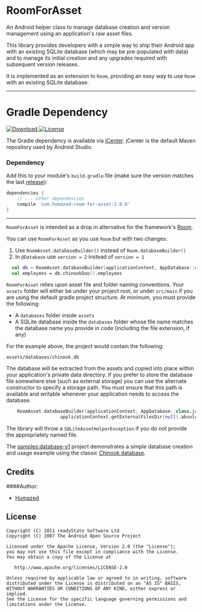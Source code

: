 # RoomForAsset

An Android helper class to manage database creation and version management using an application's raw asset files.

This library provides developers with a simple way to ship their Android app with an existing SQLite database (which may be pre-populated with data) and to manage its initial creation and any upgrades required with subsequent version releases.

It is implemented as an extension to `Room`, providing an easy way to use `Room` with an existing SQLite database.

---

# Gradle Dependency

[ ![Download](https://api.bintray.com/packages/humazed/maven/room-for-asset/images/download.svg) ](https://bintray.com/humazed/maven/room-for-asset/_latestVersion)
[![License](https://img.shields.io/badge/license-Apache%202-4EB1BA.svg?style=flat-square)](https://www.apache.org/licenses/LICENSE-2.0.html)

The Gradle dependency is available via [jCenter](https://bintray.com/humazed/maven/room-for-asset/view).
jCenter is the default Maven repository used by Android Studio.

### Dependency

Add this to your module's `build.gradle` file (make sure the version matches the last [release](https://github.com/humazed/RoomForAssety/releases/latest)):

```gradle
dependencies {
    // ... other dependencies
    compile 'com.humazed:room-for-asset:1.0.0'
}
```
-----

`RoomForAsset` is intended as a drop in alternative for the framework's [Room](https://developer.android.com/topic/libraries/architecture/room.html).

You can use `RoomForAsset` as you use `Room` but with two changes:

1. Use `RoomAsset.databaseBuilder()` instead of `Room.databaseBuilder()` 
2. In `@Database` use `version = 2` instead of `version = 1`

```kotlin
  val db = RoomAsset.databaseBuilder(applicationContext, AppDatabase::class.java, "chinook.db").build()
  val employees = db.chinookDao().employees
```

`RoomForAsset` relies upon asset file and folder naming conventions. Your `assets` folder will either be under your project root, or under `src/main` if you are using the default gradle project structure. At minimum, you must provide the following:

* A `databases` folder inside `assets`
* A SQLite database inside the `databases` folder whose file name matches the database name you provide in code (including the file extension, if any)

For the example above, the project would contain the following:

    assets/databases/chinook.db


The database will be extracted from the assets and copied into place within your application's private data directory. If you prefer to store the database file somewhere else (such as external storage) you can use the alternate constructor to specify a storage path. You must ensure that this path is available and writable whenever your application needs to access the database.

```kotlin
    RoomAsset.databaseBuilder(applicationContext, AppDatabase::class.java, "chinook.db",
                    applicationContext.getExternalFilesDir(null).absolutePath).build()
```

The library will throw a `SQLiteAssetHelperException` if you do not provide the appropriately named file.


The [samples:database-v1](https://github.com/humazed/RoomForAsset/tree/master/app) project demonstrates a simple database creation and usage example using the classic [Chinook database](http://www.sqlitetutorial.net/sqlite-sample-database).


Credits
-------

####Author:

  * [Humazed](https://github.com/humazed)

License
-------

    Copyright (C) 2011 readyState Software Ltd
    Copyright (C) 2007 The Android Open Source Project

    Licensed under the Apache License, Version 2.0 (the "License");
    you may not use this file except in compliance with the License.
    You may obtain a copy of the License at

       http://www.apache.org/licenses/LICENSE-2.0

    Unless required by applicable law or agreed to in writing, software
    distributed under the License is distributed on an "AS IS" BASIS,
    WITHOUT WARRANTIES OR CONDITIONS OF ANY KIND, either express or implied.
    See the License for the specific language governing permissions and
    limitations under the License.

 [1]: https://search.maven.org/remote_content?g=com.readystatesoftware.sqliteasset&a=sqliteassethelper&v=LATEST
